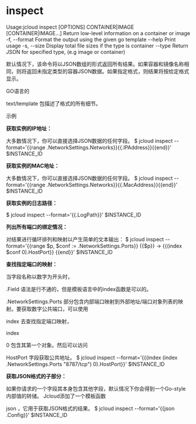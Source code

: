 # **inspect**

Usage:jcloud inspect [OPTIONS] CONTAINER|IMAGE [CONTAINER|IMAGE...]
Return low-level information on a container or image
-f, --format Format the output using the given go template
--help Print usage
-s, --size Display total file sizes if the type is container
--type Return JSON for specified type, (e.g image or container)

默认情况下，该命令将以JSON数组的形式返回所有结果。如果容器和镜像名称相同，则将返回未指定类型的容器JSON数据。如果指定格式，则结果将按给定格式显示。

GO语言的

text/template
包描述了格式的所有细节。

示例

**获取实例的IP地址：**

大多数情况下，你可以直接选择JSON数据的任何字段。
$ jcloud inspect --format='{{range .NetworkSettings.Networks}}{{.IPAddress}}{{end}}' $INSTANCE_ID

**获取实例的MAC地址：**

大多数情况下，你可以直接选择JSON数据的任何字段。
$ jcloud inspect --format='{{range .NetworkSettings.Networks}}{{.MacAddress}}{{end}}' $INSTANCE_ID

**获取实例的日志路径：**

$ jcloud inspect --format='{{.LogPath}}' $INSTANCE_ID

**列出所有端口的绑定情况：**

对结果进行循环排列和映射以产生简单的文本输出：
$ jcloud inspect --format='{{range $p, $conf := .NetworkSettings.Ports}} {{$p}} -> {{(index $conf 0).HostPort}} {{end}}' $INSTANCE_ID

**查找指定端口的映射：**

当字段名称以数字为开头时，

.Field
语法是行不通的，但是模板语言中的index函数是可以的。

.NetworkSettings.Ports
部分包含内部端口映射到外部地址/端口对象列表的映射。要获取数字公共端口，可以使用

index
去查找指定端口映射，

index

0
包含其第一个对象。然后可以访问

HostPort
字段获取公共地址。
$ jcloud inspect --format='{{(index (index .NetworkSettings.Ports "8787/tcp") 0).HostPort}}' $INSTANCE_ID

**获取JSON格式的子部分：**

如果你请求的一个字段其本身包含其他字段，默认情况下你会得到一个Go-style内部值的转储。 Jcloud添加了一个模板函数

json
，它用于获取JSON格式的结果。
$ jcloud inspect --format='{{json .Config}}' $INSTANCE_ID